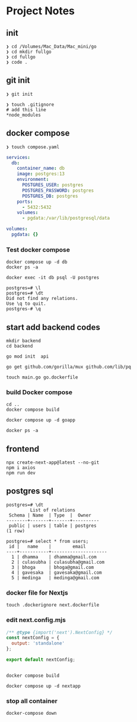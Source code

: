 # Project Notes

## init
```shell
❯ cd /Volumes/Mac_Data/Mac_mini/go
❯ cd mkdir fullgo
❯ cd fullgo
❯ code .

```

## git init
```shell
❯ git init

❯ touch .gitignore
# add this line
*node_modules

```
## docker compose 
```shell
❯ touch compose.yaml

```

```yaml
services:
  db:
    container_name: db
    image: postgres:13
    environment:
      POSTGRES_USER: postgres
      POSTGRES_PASSWORD: postgres
      POSTGRES_DB: postgres
    ports:
      - 5432:5432
    volumes:
      - pgdata:/var/lib/postgresql/data

volumes:
  pgdata: {}
```

### Test docker compose
```shell
docker compose up -d db
docker ps -a
```

```shell
docker exec -it db psql -U postgres

postgres=# \l
postgres=# \dt
Did not find any relations.
Use \q to quit.
postgres-# \q
```

## start add backend codes

```shell
mkdir backend 
cd backend

go mod init  api

go get github.com/gorilla/mux github.com/lib/pq

```

```shell
touch main.go go.dockerfile

```
### build Docker compose

```shell
cd ..
docker compose build

docker compose up -d goapp
```

```shell
docker ps -a

```

## frontend

```shell
npx create-next-app@latest --no-git
npm i axios
npm run dev
```

## postgres sql

```shell
postgres=# \dt
         List of relations
 Schema | Name  | Type  |  Owner   
--------+-------+-------+----------
 public | users | table | postgres
(1 row)

postgres=# select * from users;
 id |   name    |        email        
----+-----------+---------------------
  1 | dhamma    | dhamma@gmail.com
  2 | culasubha | culasubha@gmail.com
  3 | bhoga     | bhoga@gmail.com
  4 | gavesaka  | gavesaka@gmail.com
  5 | medinga   | medinga@gmail.com
  ```


### docker file for Nextjs

```shell
touch .dockerignore next.dockerfile
```


### edit next.config.mjs

```mjs
/** @type {import('next').NextConfig} */
const nextConfig = {
  output: 'standalone'
};

export default nextConfig;
```


```shell

docker compose build

docker compose up -d nextapp
```

### stop all container

```shell
docker-compose down
```

